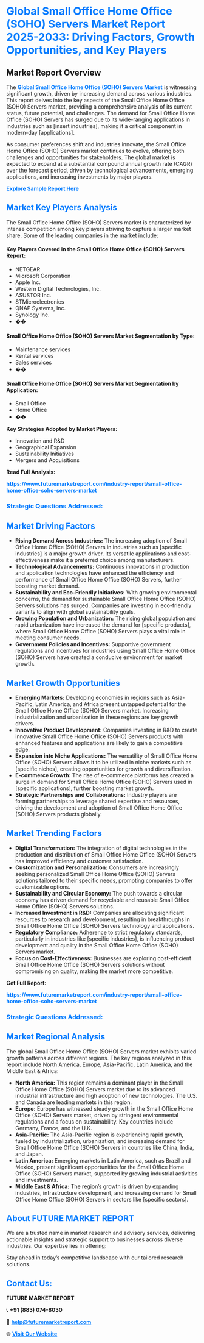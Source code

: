 <h1 style="color: #007BFF;">Global Small Office Home Office (SOHO) Servers Market Report 2025-2033: Driving Factors, Growth Opportunities, and Key Players</h1>

<section id="overview">
<h2>Market Report Overview</h2>
<p>The <a href="https://www.futuremarketreport.com/industry-report/small-office-home-office-soho-servers-market" style="color: #007BFF; text-decoration: none;"><strong>Global Small Office Home Office (SOHO) Servers Market</strong></a> is witnessing significant growth, driven by increasing demand across various industries. This report delves into the key aspects of the Small Office Home Office (SOHO) Servers market, providing a comprehensive analysis of its current status, future potential, and challenges. The demand for Small Office Home Office (SOHO) Servers has surged due to its wide-ranging applications in industries such as [insert industries], making it a critical component in modern-day [applications].</p>
<p>As consumer preferences shift and industries innovate, the Small Office Home Office (SOHO) Servers market continues to evolve, offering both challenges and opportunities for stakeholders. The global market is expected to expand at a substantial compound annual growth rate (CAGR) over the forecast period, driven by technological advancements, emerging applications, and increasing investments by major players.</p>
</section>

<section id="overview">
<p><a href="https://www.futuremarketreport.com/request-sample/reportId=118042" style="color: #007BFF; text-decoration: none;"><strong>Explore Sample Report Here</strong></a></p>
</section>

<section id="key-players">
<h2 style="color: #007BFF;">Market Key Players Analysis</h2>
<p>The Small Office Home Office (SOHO) Servers market is characterized by intense competition among key players striving to capture a larger market share. Some of the leading companies in the market include:</p>
<h4>Key Players Covered in the Small Office Home Office (SOHO) Servers Report:</h4>
<ul><li>NETGEAR</li><li>Microsoft Corporation</li><li>Apple Inc.</li><li>Western Digital Technologies, Inc.</li><li>ASUSTOR Inc.</li><li>STMicroelectronics</li><li>QNAP Systems, Inc.</li><li>Synology Inc.</li><li>��</li></ul>
<h4>Small Office Home Office (SOHO) Servers Market Segmentation by Type:</h4>
<ul><li>Maintenance services</li><li>Rental services</li><li>Sales services</li><li>��</li></ul>

<h4>Small Office Home Office (SOHO) Servers Market Segmentation by Application:</h4>
<ul><li>Small Office</li><li>Home Office</li><li>��</li></ul>
<p><strong>Key Strategies Adopted by Market Players:</strong></p>
<ul>
<li>Innovation and R&D</li>
<li>Geographical Expansion</li>
<li>Sustainability Initiatives</li>
<li>Mergers and Acquisitions</li>
</ul>
</section>

<section>
<p><strong>Read Full Analysis: </strong></p><a href="https://www.futuremarketreport.com/industry-report/small-office-home-office-soho-servers-market" style="color: #007BFF; text-decoration: none;"><strong>https://www.futuremarketreport.com/industry-report/small-office-home-office-soho-servers-market</strong></a>
<h3 style="color: #007BFF;">Strategic Questions Addressed:</h3>
</section>

<section id="driving-factors">
<h2 style="color: #007BFF;">Market Driving Factors</h2>
<ul>
<li><strong>Rising Demand Across Industries:</strong> The increasing adoption of Small Office Home Office (SOHO) Servers in industries such as [specific industries] is a major growth driver. Its versatile applications and cost-effectiveness make it a preferred choice among manufacturers.</li>
<li><strong>Technological Advancements:</strong> Continuous innovations in production and application technologies have enhanced the efficiency and performance of Small Office Home Office (SOHO) Servers, further boosting market demand.</li>
<li><strong>Sustainability and Eco-Friendly Initiatives:</strong> With growing environmental concerns, the demand for sustainable Small Office Home Office (SOHO) Servers solutions has surged. Companies are investing in eco-friendly variants to align with global sustainability goals.</li>
<li><strong>Growing Population and Urbanization:</strong> The rising global population and rapid urbanization have increased the demand for [specific products], where Small Office Home Office (SOHO) Servers plays a vital role in meeting consumer needs.</li>
<li><strong>Government Policies and Incentives:</strong> Supportive government regulations and incentives for industries using Small Office Home Office (SOHO) Servers have created a conducive environment for market growth.</li>
</ul>
</section>

<section id="growth-opportunities">
<h2 style="color: #007BFF;">Market Growth Opportunities</h2>
<ul>
<li><strong>Emerging Markets:</strong> Developing economies in regions such as Asia-Pacific, Latin America, and Africa present untapped potential for the Small Office Home Office (SOHO) Servers market. Increasing industrialization and urbanization in these regions are key growth drivers.</li>
<li><strong>Innovative Product Development:</strong> Companies investing in R&D to create innovative Small Office Home Office (SOHO) Servers products with enhanced features and applications are likely to gain a competitive edge.</li>
<li><strong>Expansion into Niche Applications:</strong> The versatility of Small Office Home Office (SOHO) Servers allows it to be utilized in niche markets such as [specific niches], creating opportunities for growth and diversification.</li>
<li><strong>E-commerce Growth:</strong> The rise of e-commerce platforms has created a surge in demand for Small Office Home Office (SOHO) Servers used in [specific applications], further boosting market growth.</li>
<li><strong>Strategic Partnerships and Collaborations:</strong> Industry players are forming partnerships to leverage shared expertise and resources, driving the development and adoption of Small Office Home Office (SOHO) Servers products globally.</li>
</ul>
</section>

<section id="trending-factors">
<h2 style="color: #007BFF;">Market Trending Factors</h2>
<ul>
<li><strong>Digital Transformation:</strong> The integration of digital technologies in the production and distribution of Small Office Home Office (SOHO) Servers has improved efficiency and customer satisfaction.</li>
<li><strong>Customization and Personalization:</strong> Consumers are increasingly seeking personalized Small Office Home Office (SOHO) Servers solutions tailored to their specific needs, prompting companies to offer customizable options.</li>
<li><strong>Sustainability and Circular Economy:</strong> The push towards a circular economy has driven demand for recyclable and reusable Small Office Home Office (SOHO) Servers solutions.</li>
<li><strong>Increased Investment in R&D:</strong> Companies are allocating significant resources to research and development, resulting in breakthroughs in Small Office Home Office (SOHO) Servers technology and applications.</li>
<li><strong>Regulatory Compliance:</strong> Adherence to strict regulatory standards, particularly in industries like [specific industries], is influencing product development and quality in the Small Office Home Office (SOHO) Servers market.</li>
<li><strong>Focus on Cost-Effectiveness:</strong> Businesses are exploring cost-efficient Small Office Home Office (SOHO) Servers solutions without compromising on quality, making the market more competitive.</li>
</ul>
</section>

<section>
<p><strong>Get Full Report: </strong></p><a href="https://www.futuremarketreport.com/industry-report/small-office-home-office-soho-servers-market" style="color: #007BFF; text-decoration: none;"><strong>https://www.futuremarketreport.com/industry-report/small-office-home-office-soho-servers-market</strong></a>
<h3 style="color: #007BFF;">Strategic Questions Addressed:</h3>
</section>


<section id="regional-analysis">
<h2 style="color: #007BFF;">Market Regional Analysis</h2>
<p>The global Small Office Home Office (SOHO) Servers market exhibits varied growth patterns across different regions. The key regions analyzed in this report include North America, Europe, Asia-Pacific, Latin America, and the Middle East & Africa:</p>
<ul>
<li><strong>North America:</strong> This region remains a dominant player in the Small Office Home Office (SOHO) Servers market due to its advanced industrial infrastructure and high adoption of new technologies. The U.S. and Canada are leading markets in this region.</li>
<li><strong>Europe:</strong> Europe has witnessed steady growth in the Small Office Home Office (SOHO) Servers market, driven by stringent environmental regulations and a focus on sustainability. Key countries include Germany, France, and the U.K.</li>
<li><strong>Asia-Pacific:</strong> The Asia-Pacific region is experiencing rapid growth, fueled by industrialization, urbanization, and increasing demand for Small Office Home Office (SOHO) Servers in countries like China, India, and Japan.</li>
<li><strong>Latin America:</strong> Emerging markets in Latin America, such as Brazil and Mexico, present significant opportunities for the Small Office Home Office (SOHO) Servers market, supported by growing industrial activities and investments.</li>
<li><strong>Middle East & Africa:</strong> The region’s growth is driven by expanding industries, infrastructure development, and increasing demand for Small Office Home Office (SOHO) Servers in sectors like [specific sectors].</li>
</ul>
</section>

<footer>
<h2 style="color: #007BFF;">About FUTURE MARKET REPORT</h2>
<p>We are a trusted name in market research and advisory services, delivering actionable insights and strategic support to businesses across diverse industries. Our expertise lies in offering:</p>

<p>Stay ahead in today’s competitive landscape with our tailored research solutions.</p>

<h2 style="color: #007BFF;">Contact Us:</h2>
<p><strong>FUTURE MARKET REPORT</strong></p>
<p>📞 <strong>+91 (883) 074-8030</strong></p>
<p>📧 <strong><a href="mailto:help@futuremarketreport.com" style="color: #007BFF;">help@futuremarketreport.com</a></strong></p>
<p>🌐 <strong><a href="https://www.futuremarketreport.com/" style="color: #007BFF;">Visit Our Website</a></strong></p>
</footer>